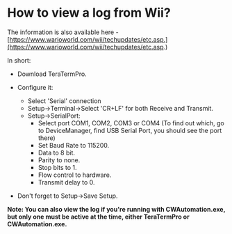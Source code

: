 How to view a log from Wii?
===========================


The information is also available here - [https://www.warioworld.com/wii/techupdates/etc.asp.](https://www.warioworld.com/wii/techupdates/etc.asp.)

In short:

* Download TeraTermPro.
* Configure it:
    * Select 'Serial' connection
    * Setup-&gt;Terminal-&gt;Select 'CR+LF' for both Receive and Transmit.
    * Setup-&gt;SerialPort:
        * Select port COM1, COM2, COM3 or COM4 (To find out which, go to DeviceManager, find USB Serial Port, you should see the port there)
        * Set Baud Rate to 115200.
        * Data to 8 bit.
        * Parity to none.
        * Stop bits to 1.
        * Flow control to hardware.
        * Transmit delay to 0.


* Don't forget to Setup-&gt;Save Setup.

**Note: You can also view the log if you're running with CWAutomation.exe, but only one must be active at the time, either TeraTermPro or CWAutomation.exe.**
